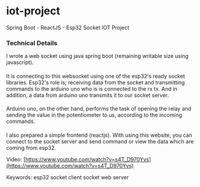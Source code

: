 # iot-project
Spring Boot - ReactJS - Esp32 Socket IOT Project

### Technical Details

 I wrote a web socket using java spring boot (remaining writable size using javascript).
 ####
 It is connecting to this websocket using one of the esp32's ready socket libraries. Esp32's role is; receiving data from the socket and transmitting commands to the arduino uno who is is connected to the rx tx. And in addition, a data from arduino uno transmits it to our socket server.
 ####
 Arduino uno, on the other hand, performs the task of opening the relay and sending the value in the potentiometer to us, according to the incoming commands.
 ####
 I also prepared a simple frontend (reactjs). With using this website, you can connect to the socket server and send command or view the data which are coming from esp32.

Video: [https://www.youtube.com/watch?v=s4T_D970Yvs](https://www.youtube.com/watch?v=s4T_D970Yvs)

Keywords:
esp32 socket client
socket web server 
